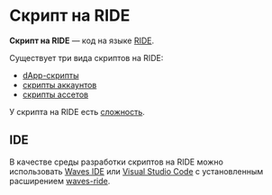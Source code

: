 # Скрипт на RIDE

**Скрипт на RIDE** — код на языке [RIDE](/ride/about-ride.md).

Существует три вида скриптов на RIDE:

* [dApp-скрипты](/ride/ride-script/dapp-script.md)
* [скрипты аккаунтов](/ride/ride-script/account-script.md)
* [скрипты ассетов](/ride/ride-script/asset-script.md)

У скрипта на RIDE есть [сложность](/ride/ride-script-complexity.md).

## IDE

В качестве среды разработки скриптов на RIDE можно использовать [Waves IDE](/developer-tools/waves-ide.md) или [Visual Studio Code](https://code.visualstudio.com/) с установленным расширением [waves-ride](https://marketplace.visualstudio.com/items?itemName=wavesplatform.waves-ride).
